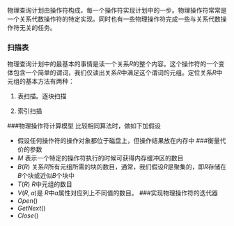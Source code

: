 物理查询计划由操作符构成，每一个操作符实现计划中的一步。物理操作符常常是一个关系代数操作符的特定实现。同时也有一些物理操作符完成一些与关系代数操作符无关的任务。

### 扫描表

物理查询计划中的最基本的事情是读一个关系$R$的整个内容。这个操作符的一个变体包含一个简单的谓词，我们仅读出关系$R$中满足这个谓词的元组。定位关系$R$中元组的基本方法有两种：

1. 表扫描。逐块扫描

2. 索引扫描

###物理操作符计算模型
比较相同算法时，做如下加假设
* 假设任何操作符的操作对象都位于磁盘上，但操作结果放在内存中
###衡量代价的参数
* $M$  表示一个特定的操作符执行的时候可获得内存缓冲区的数目
* $B(R)$ 关系$R$所有元组所需的块的数目，通常，我们假设$R$是聚集的，即$R$存储在$B$个块或近似$B$个块中
* $T(R)$ $R$中元组的数目
* $V(R, a)​$ 是 $R​$中$a​$属性对应列上不同值的数目。
###实现物理操作符的迭代器
* $Open()$
* $GetNext()$
* $Close()$